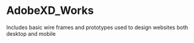 # AdobeXD_Works
Includes basic wire frames and prototypes used to design websites both desktop and mobile
